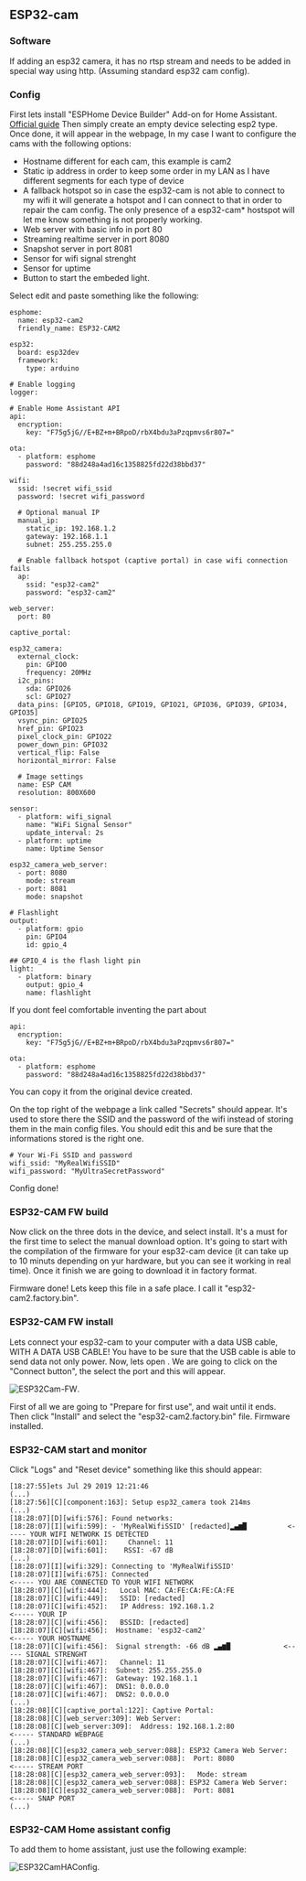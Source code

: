 ## ESP32-cam

### Software

If adding an esp32 camera, it has no rtsp stream and needs to be added in special way using http. (Assuming standard esp32 cam config).

### Config

First lets install "ESPHome Device Builder" Add-on for Home Assistant. [Official guide](https://esphome.io/guides/getting_started_hassio/) Then simply create an empty device selecting esp2 type. Once done, it will appear in the webpage, In my case I want to configure the cams with the following options:

- Hostname different for each cam, this example is cam2
- Static ip address in order to keep some order in my LAN as I have different segments for each type of device
- A fallback hotspot so in case the esp32-cam is not able to connect to my wifi it will generate a hotspot and I can connect to that in order to repair the cam config. The only presence of a esp32-cam* hostspot will let me know something is not properly working.
- Web server with basic info in port 80
- Streaming realtime server in port 8080
- Snapshot server in port 8081
- Sensor for wifi signal strenght
- Sensor for uptime
- Button to start the embeded light.

Select edit and paste something like the following:

```
esphome:
  name: esp32-cam2
  friendly_name: ESP32-CAM2

esp32:
  board: esp32dev
  framework:
    type: arduino

# Enable logging
logger:

# Enable Home Assistant API
api:
  encryption:
    key: "F75g5jG//E+BZ+m+BRpoD/rbX4bdu3aPzqpmvs6r807="

ota:
  - platform: esphome
    password: "88d248a4ad16c1358825fd22d38bbd37"

wifi:
  ssid: !secret wifi_ssid
  password: !secret wifi_password

  # Optional manual IP
  manual_ip:
    static_ip: 192.168.1.2
    gateway: 192.168.1.1
    subnet: 255.255.255.0

  # Enable fallback hotspot (captive portal) in case wifi connection fails
  ap:
    ssid: "esp32-cam2"
    password: "esp32-cam2"

web_server:
  port: 80

captive_portal:

esp32_camera:
  external_clock:
    pin: GPIO0
    frequency: 20MHz
  i2c_pins:
    sda: GPIO26
    scl: GPIO27
  data_pins: [GPIO5, GPIO18, GPIO19, GPIO21, GPIO36, GPIO39, GPIO34, GPIO35]
  vsync_pin: GPIO25
  href_pin: GPIO23
  pixel_clock_pin: GPIO22
  power_down_pin: GPIO32
  vertical_flip: False
  horizontal_mirror: False

  # Image settings
  name: ESP CAM
  resolution: 800X600

sensor:
  - platform: wifi_signal
    name: "WiFi Signal Sensor"
    update_interval: 2s
  - platform: uptime
    name: Uptime Sensor

esp32_camera_web_server:
  - port: 8080
    mode: stream
  - port: 8081
    mode: snapshot

# Flashlight
output:
  - platform: gpio
    pin: GPIO4
    id: gpio_4

## GPIO_4 is the flash light pin
light:
  - platform: binary
    output: gpio_4
    name: flashlight
```
If you dont feel comfortable inventing the part about
```
api:
  encryption:
    key: "F75g5jG//E+BZ+m+BRpoD/rbX4bdu3aPzqpmvs6r807="

ota:
  - platform: esphome
    password: "88d248a4ad16c1358825fd22d38bbd37"
```
You can copy it from the original device created.

On the top right of the webpage a link called "Secrets" should appear. It's used to store there the SSID and the password of the wifi instead of storing them in the main config files. You should edit this and be sure that the informations stored is the right one.
```
# Your Wi-Fi SSID and password
wifi_ssid: "MyRealWifiSSID"
wifi_password: "MyUltraSecretPassword"
```
Config done! 

### ESP32-CAM FW build

Now click on the three dots in the device, and select install. It's a must for the first time to select the manual download option. It's going to start with the compilation of the firmware for your esp32-cam device (it can take up to 10 minuts depending on yur hardware, but you can see it working in real time). Once it finish we are going to download it in factory format. 

Firmware done! Lets keep this file in a safe place. I call it "esp32-cam2.factory.bin". 

### ESP32-CAM FW install

Lets connect your esp32-cam to your computer with a data USB cable, WITH A DATA USB CABLE! You have to be sure that the USB cable is able to send data not only power. Now, lets open [](https://web.esphome.io/) . We are going to click on the "Connect button", the select the port and this will appear. 

![ESP32Cam-FW](ESP32Cam-FW.jpg).

First of all we are going to "Prepare for first use", and wait until it ends. Then click "Install" and select the "esp32-cam2.factory.bin" file. Firmware installed.

### ESP32-CAM start and monitor

Click "Logs" and "Reset device" something like this should appear:

```
[18:27:55]ets Jul 29 2019 12:21:46
(...)
[18:27:56][C][component:163]: Setup esp32_camera took 214ms
(...)
[18:28:07][D][wifi:576]: Found networks:
[18:28:07][I][wifi:599]: - 'MyRealWifiSSID' [redacted]▂▄▆█          <----- YOUR WIFI NETWORK IS DETECTED
[18:28:07][D][wifi:601]:     Channel: 11
[18:28:07][D][wifi:601]:    RSSI: -67 dB
(...)
[18:28:07][I][wifi:329]: Connecting to 'MyRealWifiSSID'
[18:28:07][I][wifi:675]: Connected                                   <----- YOU ARE CONNECTED TO YOUR WIFI NETWORK
[18:28:07][C][wifi:444]:   Local MAC: CA:FE:CA:FE:CA:FE
[18:28:07][C][wifi:449]:   SSID: [redacted]
[18:28:07][C][wifi:452]:   IP Address: 192.168.1.2                   <----- YOUR IP
[18:28:07][C][wifi:456]:   BSSID: [redacted]
[18:28:07][C][wifi:456]:  Hostname: 'esp32-cam2'                     <----- YOUR HOSTNAME
[18:28:07][C][wifi:456]:  Signal strength: -66 dB ▂▄▆█             <----- SIGNAL STRENGHT
[18:28:07][C][wifi:467]:   Channel: 11
[18:28:07][C][wifi:467]:  Subnet: 255.255.255.0
[18:28:07][C][wifi:467]:  Gateway: 192.168.1.1
[18:28:07][C][wifi:467]:  DNS1: 0.0.0.0
[18:28:07][C][wifi:467]:  DNS2: 0.0.0.0
(...)
[18:28:08][C][captive_portal:122]: Captive Portal:
[18:28:08][C][web_server:309]: Web Server:
[18:28:08][C][web_server:309]:  Address: 192.168.1.2:80               <----- STANDARD WEBPAGE
(...)
[18:28:08][C][esp32_camera_web_server:088]: ESP32 Camera Web Server:
[18:28:08][C][esp32_camera_web_server:088]:  Port: 8080               <----- STREAM PORT
[18:28:08][C][esp32_camera_web_server:093]:   Mode: stream
[18:28:08][C][esp32_camera_web_server:088]: ESP32 Camera Web Server:
[18:28:08][C][esp32_camera_web_server:088]:  Port: 8081               <----- SNAP PORT
(...)
```

### ESP32-CAM Home assistant config

To add them to home assistant, just use the following example:

![ESP32CamHAConfig](ESP32CamHAConfig.jpg).
